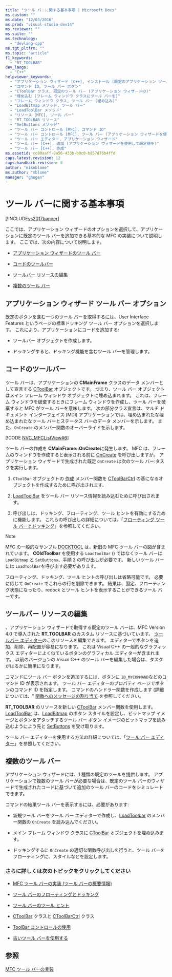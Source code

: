 ```yaml
---
title: "ツール バーに関する基本事項 | Microsoft Docs"
ms.custom: ""
ms.date: "12/03/2016"
ms.prod: "visual-studio-dev14"
ms.reviewer: ""
ms.suite: ""
ms.technology: 
  - "devlang-cpp"
ms.tgt_pltfrm: ""
ms.topic: "article"
f1_keywords: 
  - "RT_TOOLBAR"
dev_langs: 
  - "C++"
helpviewer_keywords: 
  - "アプリケーション ウィザード [C++], インストール (既定のアプリケーション ツール バーを)"
  - "コマンド ID, ツール バー ボタン"
  - "CToolBar クラス, 既定のツール バー (アプリケーション ウィザードの)"
  - "埋め込む (フレーム ウィンドウ クラスにツール バーを)"
  - "フレーム ウィンドウ クラス, ツール バー (埋め込み)"
  - "LoadBitmap メソッド, ツール バー"
  - "LoadToolBar メソッド"
  - "リソース [MFC], ツール バー"
  - "RT_TOOLBAR リソース"
  - "SetButtons メソッド"
  - "ツール バー コントロール [MFC], コマンド ID"
  - "ツール バー コントロール [MFC], ツール バー (アプリケーション ウィザードを使用して作成した)"
  - "ツール バー エディター, アプリケーション ウィザード"
  - "ツール バー [C++], 追加 (アプリケーション ウィザードを使用して既定値を)"
  - "ツール バー [C++], 作成"
ms.assetid: cc00aaff-8a56-433b-b0c0-b857d76b4ffd
caps.latest.revision: 12
caps.handback.revision: 8
author: "mikeblome"
ms.author: "mblome"
manager: "ghogen"
---
```

# ツール バーに関する基本事項
[!INCLUDE[vs2017banner](../assembler/inline/includes/vs2017banner.md)]

ここでは、アプリケーション ウィザードのオプションを選択して、アプリケーションに既定のツール バーを追加できる基本的な MFC の実装について説明します。  ここでは、次の内容について説明します。  
  
-   [アプリケーション ウィザードのツール バー](#_core_the_appwizard_toolbar_option)  
  
-   [コードのツールバー](#_core_the_toolbar_in_code)  
  
-   [ツールバー リソースの編集](#_core_editing_the_toolbar_resource)  
  
-   [複数のツール バー](#_core_multiple_toolbars)  
  
##  <a name="_core_the_appwizard_toolbar_option"></a> アプリケーション ウィザード ツール バー オプション  
 既定のボタンを含む一つのツール バーを取得するには、User Interface Features というページの標準ドッキング ツール バー オプションを選択します。  これにより、アプリケーションにコードを追加する:  
  
-   ツールバー オブジェクトを作成します。  
  
-   ドッキングすると、ドッキング機能を含むツール バーを管理します。  
  
##  <a name="_core_the_toolbar_in_code"></a> コードのツールバー  
 ツール バーは、アプリケーションの **CMainFrame** クラスのデータ メンバーとして宣言する [CToolBar](../mfc/reference/ctoolbar-class.md) オブジェクトです。  つまり、ツール バー オブジェクトはメイン フレーム ウィンドウ オブジェクトに埋め込まれます。  これは、フレーム ウィンドウを破棄するときにフレーム ウィンドウを作成し、ツール バーを破棄すると MFC がツール バーを意味します。  次の部分クラス宣言は、マルチ ドキュメント インターフェイス \(MDI\) アプリケーションでは、埋め込まれたな埋め込まれたなツール バーとステータス バーのデータ メンバーを示します。  また、`OnCreate` のメンバー関数のオーバーライドを示します。  
  
 [!CODE [NVC_MFCListView#6](../CodeSnippet/VS_Snippets_Cpp/NVC_MFCListView#6)]  
  
 ツール バーの作成を **CMainFrame::OnCreate**に発生します。  MFC は、フレームのウィンドウを作成すると表示される前に [OnCreate](../Topic/CWnd::OnCreate.md) を呼び出しますが。  アプリケーション ウィザードで生成された既定 `OnCreate` は次のツール バー:タスクを実行します。  
  
1.  `CToolBar` オブジェクトの [作成](../Topic/CToolBar::Create.md) メンバー関数を [CToolBarCtrl](../mfc/reference/ctoolbarctrl-class.md) の基になるオブジェクトを作成するために呼び出されます。  
  
2.  [LoadToolBar](../Topic/CToolBar::LoadToolBar.md) をツール バー リソース情報を読み込むために呼び出されます。  
  
3.  呼び出しは、ドッキング、フローティング、ツール ヒントを有効にするために機能します。  これらの呼び出しの詳細については、「[フローティング ツール バーとドッキング](../mfc/docking-and-floating-toolbars.md)」を参照してください。  
  
> [!NOTE]
>  MFC の一般的なサンプル [DOCKTOOL](../top/visual-cpp-samples.md) は、新旧の MFC ツール バーの図が含まれています。  **COldToolbar** を使用する `LoadToolBar` \(\) ではなくツール バーは `LoadBitmap` と `SetButtons`、手順 2 の呼び出しが必要です。  新しいツール バーには `LoadToolBar`を呼び出す必要があります。  
  
 フローティング、ドッキング、ツール ヒントの呼び出しは省略可能です。  必要に応じて `OnCreate` でこれらの行を削除できます。  結果は、固定、フローティング状態になったり、redock とツール ヒントを表示することができるツール バーです。  
  
##  <a name="_core_editing_the_toolbar_resource"></a> ツールバー リソースの編集  
 、アプリケーション ウィザードで取得する既定のツール バーは、MFC Version 4.0 で導入された **RT\_TOOLBAR** のカスタム リソースに基づいています。  [ツールバー エディター](../mfc/toolbar-editor.md)のこのリソースを編集できます。  エディターでボタンを追加、削除、再配置が容易になります。  これは Visual C\+\+ の一般的なグラフィックス エディターによく似ているボタンのグラフィカル エディターが含まれます。  以前のバージョンの Visual C\+\+ のツール バーを編集した場合は、タスクがはるかに簡単になります。  
  
 コマンドにツール バー ボタンを追加するには、ボタンに `ID_MYCOMMAND`などのコマンド ID が表示されます。  ツール バー エディターのプロパティ ページでボタンのコマンド ID を指定します。  コマンドのハンドラー関数を作成します \(詳細については、" [関数へのメッセージの割り当て](../Topic/Mapping%20Messages%20to%20Functions.md) を参照してください。  
  
 **RT\_TOOLBAR** のリソースを新しい [CToolBar](../mfc/reference/ctoolbar-class.md) メンバー関数を使用します。  [LoadToolBar](../Topic/CToolBar::LoadToolBar.md) は、[LoadBitmap](../Topic/CToolBar::LoadBitmap.md) のボタン スタイルを設定し、ビットマップ イメージとボタンをアタッチするツール バー ボタン イメージのビットマップを読み込むようによう先と [SetButtons](../Topic/CToolBar::SetButtons.md) を受け取ります。  
  
 ツール バー エディターを使用する方法の詳細については、「[ツール バー エディター](../mfc/toolbar-editor.md)」を参照してください。  
  
##  <a name="_core_multiple_toolbars"></a> 複数のツール バー  
 アプリケーション ウィザードには、1 種類の既定のツールを提供します。  アプリケーションで複数のツール バーが必要な場合は、既定のツール バーのウィザードで生成されたコードに基づいて追加のツール バーのコードをシミュレートできます。  
  
 コマンドの結果ツール バーを表示するには、必要があります:  
  
-   新規ツール バーをツール バー エディターで作成し、[LoadToolbar](../Topic/CToolBar::LoadToolBar.md) のメンバー関数の `OnCreate` を読み込んでください。  
  
-   メイン フレーム ウィンドウ クラスに [CToolBar](../mfc/reference/ctoolbar-class.md) オブジェクトを埋め込みます。  
  
-   ドッキングするに `OnCreate` の適切な関数呼び出しを行うと、ツール バーをフローティングに、スタイルなどを設定します。  
  
### さらに詳しくは次のトピックをクリックしてください  
  
-   [MFC ツール バーの実装 \(ツール バーの概要情報\)](../mfc/mfc-toolbar-implementation.md)  
  
-   [ツール バーのフローティングとドッキング](../mfc/docking-and-floating-toolbars.md)  
  
-   [ツール バーのツール ヒント](../Topic/Toolbar%20Tool%20Tips.md)  
  
-   [CToolBar](../mfc/reference/ctoolbar-class.md) クラスと [CToolBarCtrl](../mfc/reference/ctoolbarctrl-class.md) クラス  
  
-   [ToolBar コントロールの使用](../Topic/Working%20with%20the%20Toolbar%20Control.md)  
  
-   [古いツール バーを使用する](../Topic/Using%20Your%20Old%20Toolbars.md)  
  
## 参照  
 [MFC ツール バーの実装](../mfc/mfc-toolbar-implementation.md)